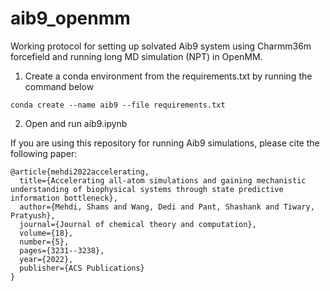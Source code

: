 # aib9_openmm

Working protocol for setting up solvated Aib9 system using Charmm36m forcefield and running long MD simulation (NPT) in OpenMM.
1. Create a conda environment from the requirements.txt by running the command below
```
conda create --name aib9 --file requirements.txt
```
2. Open and run aib9.ipynb

If you are using this repository for running Aib9 simulations, please cite the following paper:
```
@article{mehdi2022accelerating,
  title={Accelerating all-atom simulations and gaining mechanistic understanding of biophysical systems through state predictive information bottleneck},
  author={Mehdi, Shams and Wang, Dedi and Pant, Shashank and Tiwary, Pratyush},
  journal={Journal of chemical theory and computation},
  volume={18},
  number={5},
  pages={3231--3238},
  year={2022},
  publisher={ACS Publications}
}
```
